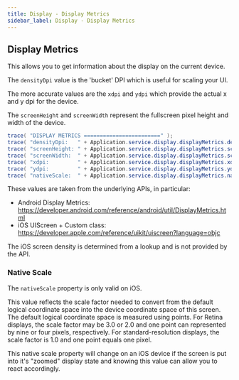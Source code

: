 ```yaml
---
title: Display - Display Metrics
sidebar_label: Display - Display Metrics
---
```



## Display Metrics

This allows you to get information about the display on the current device.

The `densityDpi` value is the 'bucket' DPI which is useful for scaling your UI.

The more accurate values are the `xdpi` and `ydpi` which provide the actual x and y
dpi for the device. 

The `screenHeight` and `screenWidth` represent the fullscreen pixel height and width 
of the device.

```actionscript
trace( "DISPLAY METRICS ========================" );
trace( "densityDpi:   " + Application.service.display.displayMetrics.densityDpi );
trace( "screenHeight: " + Application.service.display.displayMetrics.screenHeight );
trace( "screenWidth:  " + Application.service.display.displayMetrics.screenWidth );
trace( "xdpi:         " + Application.service.display.displayMetrics.xdpi );
trace( "ydpi:         " + Application.service.display.displayMetrics.ydpi );
trace( "nativeScale:  " + Application.service.display.displayMetrics.nativeScale );
```

These values are taken from the underlying APIs, in particular:

- Android Display Metrics:  https://developer.android.com/reference/android/util/DisplayMetrics.html
- iOS UIScreen + Custom class: https://developer.apple.com/reference/uikit/uiscreen?language=objc 

The iOS screen density is determined from a lookup and is not provided by the API.


### Native Scale

The `nativeScale` property is only valid on iOS. 

This value reflects the scale factor needed to convert from the default logical coordinate space into the device coordinate space of this screen. The default logical coordinate space is measured using points. For Retina displays, the scale factor may be 3.0 or 2.0 and one point can represented by nine or four pixels, respectively. For standard-resolution displays, the scale factor is 1.0 and one point equals one pixel.

This native scale property will change on an iOS device if the screen is put into it's "zoomed" display state and knowing this value can allow you to react accordingly.

